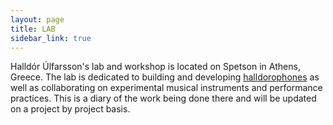 ```yaml
---
layout: page
title: LAB
sidebar_link: true
---
```

Halldór Úlfarsson's lab and workshop is located on Spetson in Athens, Greece. The lab is dedicated to building and developing [halldorophones](www.halldorophone.info) as well as collaborating on experimental musical instruments and performance practices. This is a diary of the work being done there and will be updated on a project by project basis.
